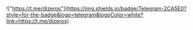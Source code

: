 !["https://t.me/dizeros"](https://img.shields.io/badge/Telegram-2CA5E0?style=for-the-badge&logo=telegram&logoColor=white?link=https://t.me/dizeros)
